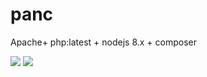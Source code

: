 # panc
Apache+ php:latest + nodejs 8.x + composer


[![](https://images.microbadger.com/badges/image/ppottie/panc.svg)](https://microbadger.com/images/ppottie/panc "Get your own image badge on microbadger.com")
[![](https://images.microbadger.com/badges/version/ppottie/panc.svg)](https://microbadger.com/images/ppottie/panc "Get your own version badge on microbadger.com")